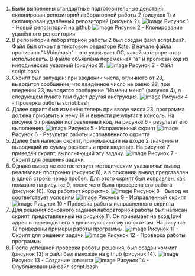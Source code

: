1. Были выполнены стандартные подготовительные действия: склонирован репозиторий лабораторной работы 2 (рисунок 1) и склонирован удалённый репозиторий (рисунок 2).
![image](https://github.com/Klochkova24/lab-2/assets/91188482/6e702a5b-737e-4238-b832-20f3b91eaf7b)
Рисунок 1 - Новый репозиторий на github
![image](https://github.com/Klochkova24/lab-2/assets/91188482/a7ca0ade-7e73-4566-b3fe-fc3ca9fd770c)
Рисунок 2 - Клонирование удалённого репозитория
3. В репозитории лабораторной работы 2 был создан файл script.bash. Файл был открыт в текстовом редакторе Kate. В начале файла прописано "#!/bin/bash" - это указывает ОС, какой интерпретатор использовать. В файле объявлена переменная "а" и прописан код из методических указаний (рисунок 3).
![image](https://github.com/Klochkova24/lab-2/assets/91188482/f4b78a00-0ea4-4bb9-8df7-012c28643ea2)
Рисунок 3 - Файл script.bash
4. Скрипт был запущен: при введении числа, отличного от 23, выводится сообщение, что введённое число не равно 23, при введении 23, выводится сообщение "Измени меня" (рисунок 4), в следующем пункте там будет другая инструкция.
![image](https://github.com/Klochkova24/lab-2/assets/91188482/1b10b9c1-05c8-42db-bec5-3dd56f83ddfc)
Рисунок 4 - Проверка работы script.bash
5. Далее скрипт был изменён: теперь при вводе числа 23, программа должна прибавить к нему 19 и вывести результат в консоль. На рисунке 5 приведён исправленный код, на рисунке 6 - результат его выполнения.
![image](https://github.com/Klochkova24/lab-2/assets/91188482/5be53e7c-a414-4082-b984-5f431aa7fab6)
Рисунок 5 - Исправленный скрипт
![image](https://github.com/Klochkova24/lab-2/assets/91188482/6502c379-04e8-441a-ac08-fd4232f9823d)
Рисунок 6 - Результат работы исправленного скрипта
6. Далее был написан скрипт, принимающий на входе 2 значения и выводящий их сумму разность и произведение. На рисунке 7 приведён скрипт, выполняющий эту задачу.
![image](https://github.com/Klochkova24/lab-2/assets/91188482/19fff7ec-6a92-4886-8715-8e38806d300a)
Рисунок 7 - Скрипт для решения задачи
7. Однако вывод не соответствует методическим указаниям: вывод реализован построчно (рисунок 8), а в описании вывод представлен в одной строке через пробел. Для этого скрипт был исправлен, как показано на рисунке 9, после чего была проверена его работа (рисунок 10). Код работает корректно.
![image](https://github.com/Klochkova24/lab-2/assets/91188482/91f0dd26-e535-4fc9-ae9b-be261f35024b)
Рисунок 8 - Вывод не соответствует условиям
![image](https://github.com/Klochkova24/lab-2/assets/91188482/b46b27f8-16fa-419b-bc3a-de3b03155667)
Рисунок 9 - Исправленный скрипт
![image](https://github.com/Klochkova24/lab-2/assets/91188482/bc2e4f7a-0824-4bf6-8fe7-102f2b1dfe4c)
Рисунок 10 - Проверка работы исправленного скрипта
8. Для решения основного задания лабораторной работы был написан скрипт, представленный на рисунке 11. Он принимает на вход Ipv4 адрес и переводит его в двоичную систему по октетам. На рисунке 12 приведены примеры работы программы.
![image](https://github.com/Klochkova24/lab-2/assets/91188482/1d25b70a-0c0a-4945-b7bf-79097272ff3a)
Рисунок 11 - Скрипт для решения задачи
![image](https://github.com/Klochkova24/lab-2/assets/91188482/7bbfcc79-453e-40a9-94d1-f61d83ef55fc)
Рисунок 12 - Проверка работы программы
9. После успешной проверки работы решения, был создан коммит (рисунок 13) и файл был выложен на github (рисунок 14).
![image](https://github.com/Klochkova24/lab-2/assets/91188482/3c55471c-e0ce-465d-89ae-0999093bc3be)
Рисунок 13 - Создание коммита
![image](https://github.com/Klochkova24/lab-2/assets/91188482/d13baa4a-0ab6-4f98-973f-e3d2e30eb2e9)
Рисунок 14 - Опубликованный файл script.bash














